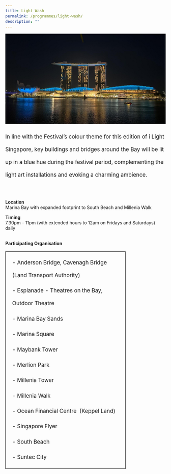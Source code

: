 ```yaml
---
title: Light Wash
permalink: /programmes/light-wash/
description: ""
---
```

<img src="/images/Programmes/lightwash.JPG">
<p style="font-size:17px; line-height:40px">
In line with the Festival’s colour theme for this edition of i Light Singapore, key buildings and bridges around the Bay will be lit up in a blue hue during the festival period, complementing the light art installations and evoking a charming ambience.<br><br>
	
<b>Location</b><br>
Marina Bay with expanded footprint to South Beach and Millenia Walk<br>

<b>Timing</b><br>
7.30pm – 11pm (with extended hours to 12am on Fridays and Saturdays) daily<br><br>
	
<b>Participating Organisation</b>
<table style="width:75%; font-size:17px;line-height:40px;border:1px solid black; border-collapse:separate; padding:10px">
	<tbody><tr><td>- Anderson Bridge, Cavenagh Bridge (Land Transport Authority)</td></tr>
		<tr><td>- Esplanade - Theatres on the Bay, Outdoor Theatre</td></tr>
		<tr><td>- Marina Bay Sands</td></tr>
		<tr><td>- Marina Square</td></tr>
		<tr><td>- Maybank Tower</td></tr>
		<tr><td>- Merlion Park</td></tr>
		<tr><td>- Millenia Tower</td></tr>
		<tr><td>- Millenia Walk</td></tr>
		<tr><td>- Ocean Financial Centre&nbsp; (Keppel Land)</td></tr>
		<tr><td>- Singapore Flyer</td></tr>
		<tr><td>- South Beach</td></tr>
		<tr><td>- Suntec City</td></tr>
		</tbody></table></p>